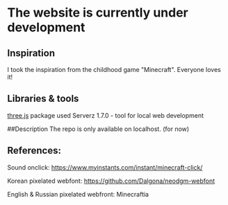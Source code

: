 # The website is currently under development

## Inspiration
I took the inspiration from the childhood game "Minecraft". Everyone loves it!

## Libraries & tools
[three.js](https://threejs.org/) package used
Serverz 1.7.0 - tool for local web development

##Description
The repo is only available on localhost. (for now)

## References:
Sound onclick: https://www.myinstants.com/instant/minecraft-click/

Korean pixelated webfont: https://github.com/Dalgona/neodgm-webfont

English & Russian pixelated webfront: Minecraftia
